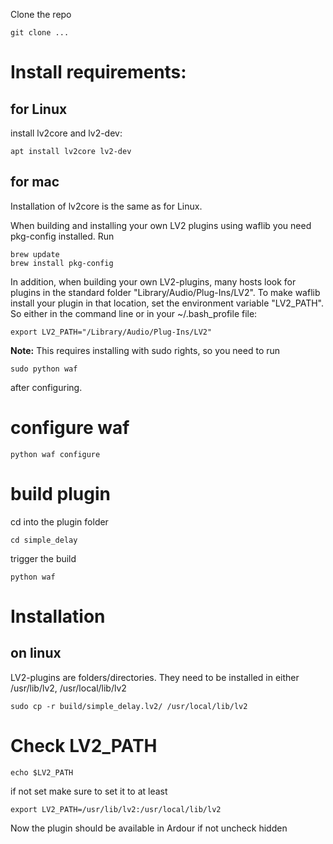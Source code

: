 Clone the repo
```
git clone ...
```

# Install requirements:

## for Linux

install lv2core and lv2-dev:
```
apt install lv2core lv2-dev
```

## for mac

Installation of lv2core is the same as for Linux.

When building and installing your own LV2 plugins using waflib you need pkg-config installed. Run
```
brew update
brew install pkg-config
```

In addition, when building your own LV2-plugins, 
many hosts look for plugins in the standard folder "Library/Audio/Plug-Ins/LV2". 
To make waflib install your plugin in that location,
set the environment variable "LV2_PATH".
So either in the command line or in your ~/.bash_profile file:
```
export LV2_PATH="/Library/Audio/Plug-Ins/LV2"
```
**Note:** This requires installing with sudo rights, so you need to run
```
sudo python waf
```
after configuring.

# configure waf
```
python waf configure
```

# build plugin 
cd into the plugin folder
```
cd simple_delay
```

trigger the build
```
python waf
```

# Installation

## on linux 
LV2-plugins are folders/directories. They need to be installed in either /usr/lib/lv2, /usr/local/lib/lv2
```
sudo cp -r build/simple_delay.lv2/ /usr/local/lib/lv2
```

# Check LV2_PATH
```
echo $LV2_PATH
```
if not set make sure to set it to at least
```
export LV2_PATH=/usr/lib/lv2:/usr/local/lib/lv2
```
Now the plugin should be available in Ardour
if not uncheck hidden

